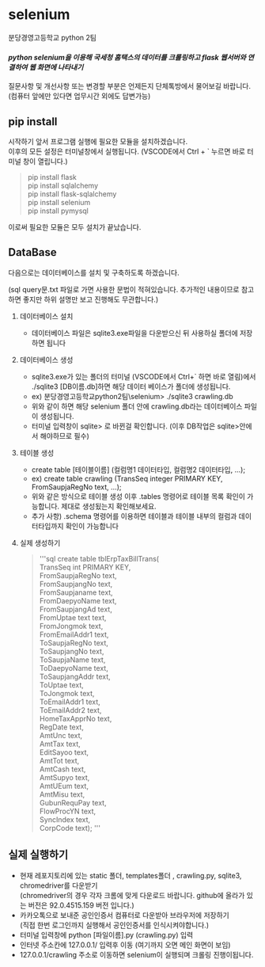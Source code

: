 # selenium
분당경영고등학교 python 2팀  
  
  #### _python selenium을 이용해 국세청 홈택스의 데이터를 크롤링하고  flask 웹서버와 연결하여 웹 화면에 나타내기_

질문사항 및 개선사항 또는 변경할 부분은 언제든지 단체톡방에서 물어보길 바랍니다.  
(컴퓨터 앞에만 있다면 업무시간 외에도 답변가능)


## pip install
시작하기 앞서 프로그램 실행에 필요한 모듈을 설치하겠습니다.  
이후의 모든 설정은 터미널창에서 실행됩니다. (VSCODE에서 Ctrl + ` 누르면 바로 터미널 창이 열립니다.)

  
  > pip install flask  
  pip install sqlalchemy  
  pip install flask-sqlalchemy  
  pip install selenium  
  pip install pymysql 
  
이로써 필요한 모듈은 모두 설치가 끝났습니다.

## DataBase
다음으로는 데이터베이스를 설치 및 구축하도록 하겠습니다.

(sql query문.txt 파일로 가면 사용한 문법이 적혀있습니다. 추가적인 내용이므로 참고하면 좋지만 하위 설명만 보고 진행해도 무관합니다.)

1. 데이터베이스 설치  
   + 데이터베이스 파일은 sqlite3.exe파일을 다운받으신 뒤 사용하실 폴더에 저장하면 됩니다

2. 데이터베이스 생성  
   + sqlite3.exe가 있는 폴더의 터미널 (VSCODE에서 Ctrl+` 하면 바로 열림)에서  
   ./sqlite3 [DB이름.db]하면 해당 데이터 베이스가 폴더에 생성됩니다.
   + ex) 분당경영고등학교python2팀\selenium> ./sqlite3 crawling.db
   + 위와 같이 하면 해당 selenium 폴더 안에 crawling.db라는 데이터베이스 파일이 생성됩니다.
   + 터미널 입력창이 sqlite> 로 바뀐걸 확인합니다. (이후 DB작업은 sqlite>안에서 해야하므로 필수)  
3. 테이블 생성  
   + create table [테이블이름] (컬럼명1 데이터타입, 컬럼명2 데이터타입, ...);
   + ex) create table crawling (TransSeq integer PRIMARY KEY, FromSaupjaRegNo text, ...);
   + 위와 같은 방식으로 테이블 생성 이후 .tables 명령어로 테이블 목록 확인이 가능합니다. 제대로 생성됬는지 확인해보세요.
   + 추가 사항) .schema 명령어를 이용하면 테이블과 테이블 내부의 컬럼과 데이터타입까지 확인이 가능합니다  
4. 실제 생성하기
   >  '''sql
      create table tblErpTaxBillTrans(  
      TransSeq int PRIMARY KEY,  
      FromSaupjaRegNo text,  
      FromSaupjangNo text,  
      FromSaupjaname text,  
      FromDaepyoName text,  
      FromSaupjangAd text,  
      FromUptae text text,  
      FromJongmok text,  
      FromEmailAddr1 text,  
      ToSaupjaRegNo text,  
      ToSaupjangNo text,  
      ToSaupjaName text,  
      ToDaepyoName text,  
      ToSaupjangAddr text,  
      ToUptae text,  
      ToJongmok text,  
      ToEmailAddr1 text,  
      ToEmailAddr2 text,  
      HomeTaxApprNo text,  
      RegDate text,  
      AmtUnc text,  
      AmtTax text,  
      EditSayoo text,  
      AmtTot text,  
      AmtCash text,  
      AmtSupyo text,  
      AmtUEum text,  
      AmtMisu text,  
      GubunRequPay text,  
      FlowProcYN text,  
      SyncIndex text,  
      CorpCode text);
      '''
## 실제 실행하기
+ 현재 레포지토리에 있는 static 폴더, templates폴더 , crawling.py, sqlite3, chromedriver를 다운받기  
  (chromedriver의 경우 각자 크롬에 맞게 다운로드 바랍니다. github에 올라가 있는 버전은 92.0.4515.159 버전 입니다.)
+ 카카오톡으로 보내준 공인인증서 컴퓨터로 다운받아 브라우저에 저장하기  
  (직접 한번 로그인까지 실행해서 공인인증서를 인식시켜야합니다.)
+ 터미널 입력창에 python [파일이름].py (crawling.py) 입력 
+ 인터넷 주소칸에 127.0.0.1/ 입력후 이동 (여기까지 오면 메인 화면이 보임)
+ 127.0.0.1/crawling 주소로 이동하면 selenium이 실행되며 크롤링 진행이됩니다.
